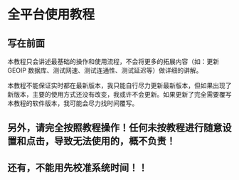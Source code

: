# 全平台使用教程

## 写在前面 <a href="#xie-zai-qian-mian" id="xie-zai-qian-mian"></a>

本教程只会讲述最基础的操作和使用流程，不会将更多的拓展内容（如：更新GEOIP 数据库、测试网速、测试连通性、测试延迟等）做详细的讲解。

本教程不能保证实时都在最新版本，我只能自行尽力更新最新版本，但如果出现了新版本，主要的使用方式还没有改变，我或许不会更新。如果更新了完全需要覆写本教程的软件版本，我可能会尽力找时间覆写。

## **另外，请完全按照教程操作！任何未按教程进行随意设置和点击，导致无法使用的，概不负责！** <a href="#ling-wai-qing-wan-quan-an-zhao-jiao-cheng-cao-zuo-ren-he-wei-an-jiao-cheng-jin-hang-sui-yi-she-zhi-h" id="ling-wai-qing-wan-quan-an-zhao-jiao-cheng-cao-zuo-ren-he-wei-an-jiao-cheng-jin-hang-sui-yi-she-zhi-h"></a>

## **还有，不能用先校准系统时间！！** <a href="#huan-you-bu-neng-yong-xian-xiao-zhun-xi-tong-shi-jian" id="huan-you-bu-neng-yong-xian-xiao-zhun-xi-tong-shi-jian"></a>
